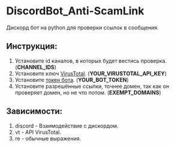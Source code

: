 # DiscordBot_Anti-ScamLink
Дискорд бот на python для проверки ссылок в сообщения.

## Инструкция:
1. Установите id каналов, в которых будет вестись проверка. (**CHANNEL_IDS**) 
2. Установите ключ [VirusTotal](https://www.virustotal.com/gui/user/). (**YOUR_VIRUSTOTAL_API_KEY**)
3. Установите [токен бота](https://discord.com/developers/applications). (**YOUR_BOT_TOKEN**)
4. Установите разрешённые ссылки, точнее домен, так как он проверяет домен, но не что потом. (**EXEMPT_DOMAINS**)

## Зависимости:
1. discord - Взаимодействие с дискордом.
2. vt - API VirusTotal.
3. re - обычные выражения.